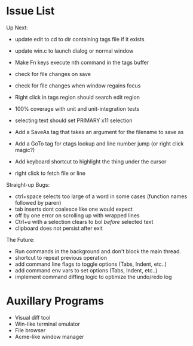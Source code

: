 # Issue List

Up Next:

* update edit to cd to dir containing tags file if it exists
* update win.c to launch dialog or normal window
* Make Fn keys execute nth command in the tags buffer

* check for file changes on save
* check for file changes when window regains focus
* Right click in tags region should search edit region
* 100% coverage with unit and unit-integration tests
* selecting text should set PRIMARY x11 selection
* Add a SaveAs tag that takes an argument for the filename to save as
* Add a GoTo tag for ctags lookup and line number jump (or right click magic?) 
* Add keyboard shortcut to highlight the thing under the cursor
* right click to fetch file or line

Straight-up Bugs:

* ctrl+space selects too large of a word in some cases (function names followed by paren)
* tab inserts dont coalesce like one would expect
* off by one error on scrolling up with wrapped lines
* Ctrl+u with a selection clears to bol *before* selected text
* clipboard does not persist after exit

The Future:

* Run commands in the background and don't block the main thread.
* shortcut to repeat previous operation
* add command line flags to toggle options (Tabs, Indent, etc..)
* add command env vars to set options (Tabs, Indent, etc..)
* implement command diffing logic to optimize the undo/redo log

# Auxillary Programs

* Visual diff tool
* Win-like terminal emulator
* File browser
* Acme-like window manager
